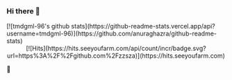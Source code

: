 ### Hi there 👋

<!--
**tmdgml-96/tmdgml-96** is a ✨ _special_ ✨ repository because its `README.md` (this file) appears on your GitHub profile.

Here are some ideas to get you started:

- 🔭 I’m currently working on ...
- 🌱 I’m currently learning ...
- 👯 I’m looking to collaborate on ...
- 🤔 I’m looking for help with ...
- 💬 Ask me about ...
- 📫 How to reach me: ...
- 😄 Pronouns: ...
- ⚡ Fun fact: ...
-->

<div>
	[![tmdgml-96's github stats](https://github-readme-stats.vercel.app/api?username=tmdgml-96)](https://github.com/anuraghazra/github-readme-stats)

</div>
 <div align=center>	
  [![Hits](https://hits.seeyoufarm.com/api/count/incr/badge.svg?url=https%3A%2F%2Fgithub.com%2Fzzsza)](https://hits.seeyoufarm.com) 
  </div>
  
  🌱
